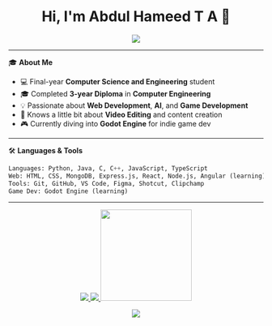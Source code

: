 <h1 align="center">Hi, I'm Abdul Hameed T A 👋</h1>

<p align="center">
  <img src="https://readme-typing-svg.herokuapp.com/?lines=Computer+Science+Degree+Student;Computer+Engineering+Diploma+Graduate;MERN+Stack+Learner;Aspiring+Game+Developer;&center=true&width=500&height=45">
</p>

---

🎓 **About Me**

- 💻 Final-year **Computer Science and Engineering** student  
- 🎓 Completed **3-year Diploma** in **Computer Engineering**
- 💡 Passionate about **Web Development**, **AI**, and **Game Development**
- 🎥 Knows a little bit about **Video Editing** and content creation
- 🎮 Currently diving into **Godot Engine** for indie game dev

---

🛠️ **Languages & Tools**

```python
Languages: Python, Java, C, C++, JavaScript, TypeScript  
Web: HTML, CSS, MongoDB, Express.js, React, Node.js, Angular (learning)  
Tools: Git, GitHub, VS Code, Figma, Shotcut, Clipchamp 
Game Dev: Godot Engine (learning)

```

---

<!-- GitHub Stats Section -->
<p align="center">
  <a href="https://github.com/hameed-aliyar">
    <img src="https://github-readme-stats.vercel.app/api?username=hameed-aliyar&show_icons=true&theme=tokyonight&cache_seconds=7200" />
  </a>
  <a href="https://github.com/hameed-aliyar">
    <img src="https://github-readme-stats.vercel.app/api/top-langs/?username=hameed-aliyar&layout=compact&theme=tokyonight&cache_seconds=7200" />
  </a>
  <a href="https://github.com/hameed-aliyar">
    <img src="https://github-readme-streak-stats.herokuapp.com/?user=hameed-aliyar&theme=tokyonight&hide_border=true" height="180"/>
  </a>
</p>
<p align="center">
  <img src="https://komarev.com/ghpvc/?username=hameed-aliyar&label=Profile+Views&color=blueviolet&style=flat" />
</p>





